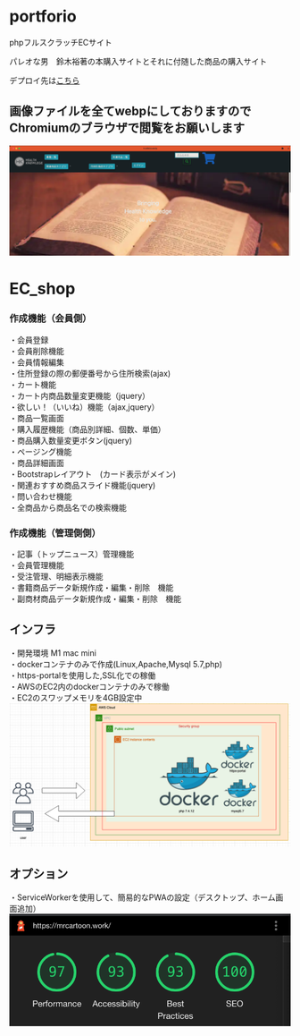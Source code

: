 # portforio

phpフルスクラッチECサイト

パレオな男　鈴木裕著の本購入サイトとそれに付随した商品の購入サイト


デプロイ先は<a href="https://mrcartoon.work/">こちら</a>

<h2>画像ファイルを全てwebpにしておりますのでChromiumのブラウザで閲覧をお願いします</h2>

<img src="image/top-img.png" alt="">

# EC_shop


<h3>作成機能（会員側）<br></h3>
・会員登録<br>
・会員削除機能<br>
・会員情報編集<br>
・住所登録の際の郵便番号から住所検索(ajax)<br>
・カート機能<br>
・カート内商品数量変更機能（jquery）<br>
・欲しい！（いいね）機能（ajax,jquery）<br>
・商品一覧画面<br>
・購入履歴機能（商品別詳細、個数、単価）<br>
・商品購入数量変更ボタン(jquery)<br>
・ページング機能<br>
・商品詳細画面<br>
・Bootstrapレイアウト　(カード表示がメイン)<br>
・関連おすすめ商品スライド機能(jquery)<br>
・問い合わせ機能<br>
・全商品から商品名での検索機能<br>


<h3>作成機能（管理側側）<br></h3>

・記事（トップニュース）管理機能<br>
・会員管理機能<br>
・受注管理、明細表示機能<br>
・書籍商品データ新規作成・編集・削除　機能<br>
・副商材商品データ新規作成・編集・削除　機能<br>

<h2>インフラ</h2>
・開発環境 M1 mac mini<br>
・dockerコンテナのみで作成(Linux,Apache,Mysql 5.7,php)<br>
・https-portalを使用した,SSL化での稼働<br>
・AWSのEC2内のdockerコンテナのみで稼働<br>
・EC2のスワップメモリを4GB設定中<br>


<img src="image/aws.png" alt="">
<h2>オプション</h2>
・ServiceWorkerを使用して、簡易的なPWAの設定（デスクトップ、ホーム画面追加）


<img src="image/PWA.png" alt="">
